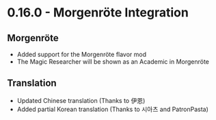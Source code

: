 # 0.16.0 - Morgenröte Integration

## Morgenröte
- Added support for the Morgenröte flavor mod
- The Magic Researcher will be shown as an Academic in Morgenröte

## Translation
- Updated Chinese translation (Thanks to 伊恩)
- Added partial Korean translation (Thanks to 시아츠 and PatronPasta)